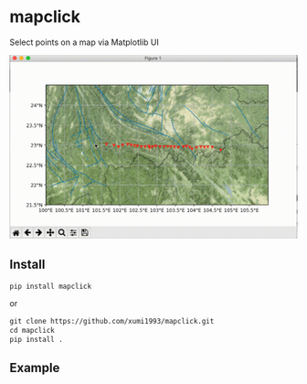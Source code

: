 # mapclick
Select points on a map via Matplotlib UI

![](https://raw.githubusercontent.com/xumi1993/blog.post/master/static/img/mappick/mappick.gif)

## Install
```
pip install mapclick
```

or
```
git clone https://github.com/xumi1993/mapclick.git
cd mapclick
pip install .
```

## Example
```python

```
